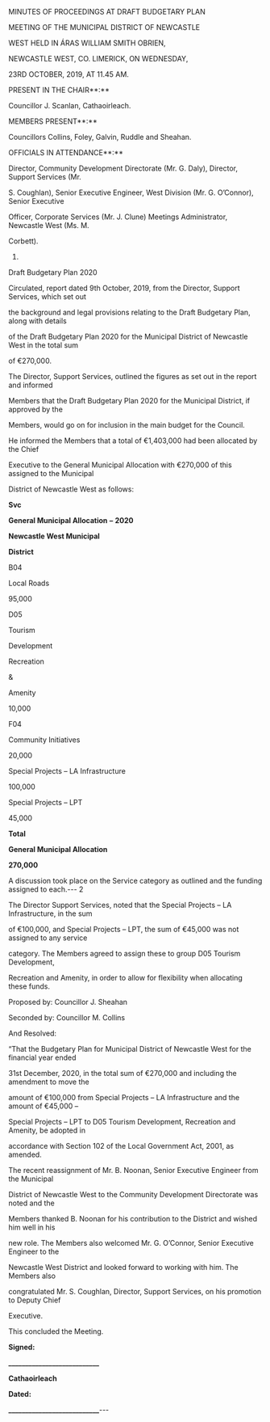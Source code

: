 MINUTES OF PROCEEDINGS AT DRAFT BUDGETARY PLAN

MEETING OF THE MUNICIPAL DISTRICT OF NEWCASTLE

WEST HELD IN ÁRAS WILLIAM SMITH OBRIEN,

NEWCASTLE WEST, CO. LIMERICK, ON WEDNESDAY,

23RD OCTOBER, 2019, AT 11.45 AM.

PRESENT IN THE CHAIR**:**

Councillor J. Scanlan, Cathaoirleach.

MEMBERS PRESENT**:**

Councillors Collins, Foley, Galvin, Ruddle and Sheahan.

OFFICIALS IN ATTENDANCE**:**

Director, Community Development Directorate (Mr. G. Daly), Director, Support Services (Mr.

S. Coughlan), Senior Executive Engineer, West Division (Mr. G. O’Connor), Senior Executive

Officer, Corporate Services (Mr. J. Clune) Meetings Administrator, Newcastle West (Ms. M.

Corbett).

1.

Draft Budgetary Plan 2020

Circulated, report dated 9th October, 2019, from the Director, Support Services, which set out

the background and legal provisions relating to the Draft Budgetary Plan, along with details

of the Draft Budgetary Plan 2020 for the Municipal District of Newcastle West in the total sum

of €270,000.

The Director, Support Services, outlined the figures as set out in the report and informed

Members that the Draft Budgetary Plan 2020 for the Municipal District, if approved by the

Members, would go on for inclusion in the main budget for the Council.

He informed the Members that a total of €1,403,000 had been allocated by the Chief

Executive to the General Municipal Allocation with €270,000 of this assigned to the Municipal

District of Newcastle West as follows:

**Svc**

**General Municipal Allocation** **–** **2020**

**Newcastle West Municipal**

**District**

B04

Local Roads

95,000

D05

Tourism

Development

Recreation

&

Amenity

10,000

F04

Community Initiatives

20,000

Special Projects – LA Infrastructure

100,000

Special Projects – LPT

45,000

**Total**

**General Municipal Allocation**

**270,000**

A discussion took place on the Service category as outlined and the funding assigned to each.---
2

The Director Support Services, noted that the Special Projects – LA Infrastructure, in the sum

of €100,000, and Special Projects – LPT, the sum of €45,000 was not assigned to any service

category. The Members agreed to assign these to group D05 Tourism Development,

Recreation and Amenity, in order to allow for flexibility when allocating these funds.

Proposed by: Councillor J. Sheahan

Seconded by: Councillor M. Collins

And Resolved:

“That the Budgetary Plan for Municipal District of Newcastle West for the financial year ended

31st December, 2020, in the total sum of €270,000 and including the amendment to move the

amount of €100,000 from Special Projects – LA Infrastructure and the amount of €45,000 –

Special Projects – LPT to D05 Tourism Development, Recreation and Amenity, be adopted in

accordance with Section 102 of the Local Government Act, 2001, as amended.

The recent reassignment of Mr. B. Noonan, Senior Executive Engineer from the Municipal

District of Newcastle West to the Community Development Directorate was noted and the

Members thanked B. Noonan for his contribution to the District and wished him well in his

new role. The Members also welcomed Mr. G. O’Connor, Senior Executive Engineer to the

Newcastle West District and looked forward to working with him. The Members also

congratulated Mr. S. Coughlan, Director, Support Services, on his promotion to Deputy Chief

Executive.

This concluded the Meeting.

**Signed:**

**\_\_\_\_\_\_\_\_\_\_\_\_\_\_\_\_\_\_\_\_\_\_\_\_\_\_\_**

**Cathaoirleach**

**Dated:**

**\_\_\_\_\_\_\_\_\_\_\_\_\_\_\_\_\_\_\_\_\_\_\_\_\_\_\_**---
